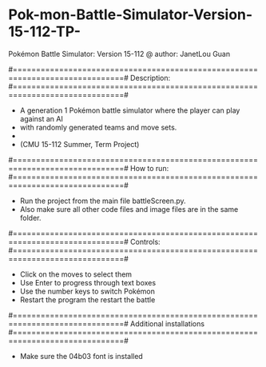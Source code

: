 # Pok-mon-Battle-Simulator-Version-15-112-TP-

Pokémon Battle Simulator: Version 15-112
@ author: JanetLou Guan 

#==============================================================================#
Description:
#==============================================================================#

*	A generation 1 Pokémon battle simulator where the player can play against an AI
*	with randomly generated teams and move sets. 
*	
*	(CMU 15-112 Summer, Term Project)

#==============================================================================#
How to run:
#==============================================================================#

*	Run the project from the main file battleScreen.py. 
*	Also make sure all other code files and image files are in the same folder. 

#==============================================================================#
Controls:
#==============================================================================#

* Click on the moves to select them
* Use Enter to progress through text boxes
* Use the number keys to switch Pokémon
* Restart the program the restart the battle

#==============================================================================#
Additional installations
#==============================================================================#
*	Make sure the 04b03 font is installed
